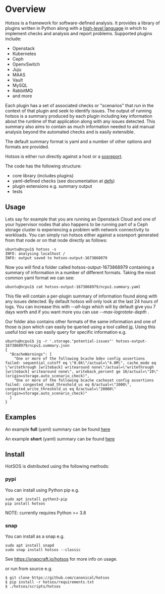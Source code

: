 # Overview

Hotsos is a framework for software-defined analysis. It provides a library of plugins written in Python along with a [high-level language](hotsos/defs/README.md) in which to implement checks and analysis and report problems. Supported plugins include:

  * Openstack
  * Kubernetes
  * Ceph
  * OpenvSwitch
  * Juju
  * MAAS
  * Vault
  * MySQL
  * RabbitMQ
  * and more

Each plugin has a set of associated checks or "scenarios" that run in the context of that plugin and seek to identify issues. The output of running hotsos is a summary produced by each plugin including key information about the runtime of that application along with any issues detected. This summary also aims to contain as much information needed to aid manual analysis beyond the automated checks and is easily extensible.

The default summary format is yaml and a number of other options and formats are provided.

Hotsos is either run directly against a host or a [sosreport](https://github.com/sosreport/sos).

The code has the following structure:

  * core library (includes plugins)
  * yaml-defined checks (see documentation at [defs](hotsos/defs/README.md))
  * plugin extensions e.g. summary output
  * tests

## Usage

Lets say for example that you are running an Openstack Cloud and one of your hypervisor nodes that also happens to be running part of a Ceph storage cluster is experiencing a problem with network connectivity to workloads. You can simply run hotsos either against a sosreport generated from that node or on that node directly as follows:

```
ubuntu@ncpu1$ hotsos -s
INFO: analysing localhost /
INFO: output saved to hotsos-output-1673868979
```

Now you will find a folder called hotsos-output-1673868979 containing a summary of information in a number of different formats. Taking the most common yaml format we can see:

```
ubuntu@ncpu1$ cat hotsos-output-1673868979/ncpu1.summary.yaml
```

This file will contain a per-plugin summary of information found along with any issues detected. By default hotsos will only look at the last 24 hours of logs. You can increase this with *--all-logs* which will by default give you 7 days worth and if you want more you can use *--max-logrotate-depth <days>*.

Our folder also contains other formats of the same information and one of those is json which can easily be queried using a tool called [jq](https://stedolan.github.io/jq/). Using this useful tool we can easily query for specific information e.g.

```
ubuntu@ncpu1$ jq -r '.storage."potential-issues"' hotsos-output-1673868979/ncpu1.summary.json
{
  "BcacheWarnings": [
    "One or more of the following bcache bdev config assertions failed: sequential_cutoff eq \"0.0k\"/actual=\"4.0M\", cache_mode eq \"writethrough [writeback] writearound none\"/actual=\"writethrough [writeback] writearound none\", writeback_percent ge 10/actual=\"10\" (origin=storage.auto_scenario_check)",
    "One or more of the following bcache cacheset config assertions failed: congested_read_threshold_us eq 0/actual=\"2000\", congested_write_threshold_us eq 0/actual=\"20000\" (origin=storage.auto_scenario_check)"
  ]
}
```

## Examples

An example **full** (yaml) summary can be found [here](examples/hotsos-example-openstack.summary.yaml)

An example **short** (yaml) summary can be found [here](examples/hotsos-example-openstack.short.summary.yaml)

## Install

HotSOS is distributed using the following methods:

### pypi

You can install using Python pip e.g.

```
sudo apt install python3-pip
pip install hotsos
```

NOTE: currently requires Python >= 3.8

### snap

You can install as a snap e.g.

```
sudo apt install snapd
sudo snap install hotsos --classic
```

See https://snapcraft.io/hotsos for more info on usage.

or run from source e.g.

```
$ git clone https://github.com/canonical/hotsos
$ pip install -r hotsos/requirements.txt
$ ./hotsos/scripts/hotsos
```

